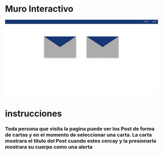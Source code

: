 # Muro Interactivo

![Mi captura de pantalla](foto.png)

# instrucciones

### Toda persona que visita la pagina puede ver los Post de forma de cartas y en el momento de seleccionar una carta. La carta mostrara el titulo del Post cuando estes cercay y la presionarla mostrara su cuerpo como una alerta
